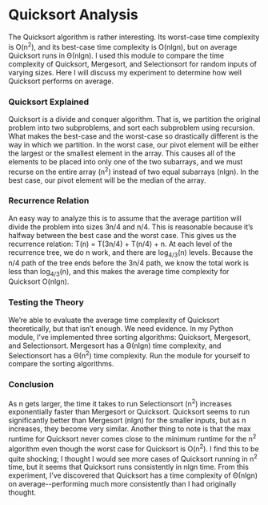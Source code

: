 # Quicksort Analysis
The Quicksort algorithm is rather interesting. Its worst-case time complexity is
O(n<sup>2</sup>), and its best-case time complexity is O(nlgn), but on average Quicksort runs in Θ(nlgn). I used
this module to compare the time complexity of Quicksort, Mergesort, and Selectionsort for random inputs of varying sizes. Here I will discuss my experiment to determine how well Quicksort performs on average.
### Quicksort Explained
Quicksort is a divide and conquer algorithm. That is, we partition the original problem
into two subproblems, and sort each subproblem using recursion. What makes the best-case and
the worst-case so drastically different is the way in which we partition. In the worst case, our pivot
element will be either the largest or the smallest element in the array. This causes all of the
elements to be placed into only one of the two subarrays, and we must recurse on the entire array
(n<sup>2</sup>) instead of two equal subarrays (nlgn). In the best case, our pivot element will be the median
of the array.
### Recurrence Relation
An easy way to analyze this is to assume that the average partition will divide the
problem into sizes 3n/4 and n/4. This is reasonable because it’s halfway between the best case
and the worst case. This gives us the recurrence relation: T(n) = T(3n/4) + T(n/4) + n. At each
level of the recurrence tree, we do n work, and there are log<sub>4/3</sub>(n) levels. Because the n/4 path of
the tree ends before the 3n/4 path, we know the total work is less than log<sub>4/3</sub>(n), and this makes the
average time complexity for Quicksort O(nlgn).
### Testing the Theory
We’re able to evaluate the average time complexity of Quicksort theoretically, but that
isn’t enough. We need evidence. In my Python module, I’ve implemented three sorting
algorithms: Quicksort, Mergesort, and Selectionsort. Mergesort has a Θ(nlgn) time complexity,
and Selectionsort has a Θ(n<sup>2</sup>) time complexity. Run the module for yourself to compare the sorting algorithms.
### Conclusion
As n gets larger, the time it takes to run Selectionsort (n<sup>2</sup>) increases exponentially
faster than Mergesort or Quicksort. Quicksort seems to run significantly better than Mergesort
(nlgn) for the smaller inputs, but as n increases, they become very similar. Another thing to note
is that the max runtime for Quicksort never comes close to the minimum runtime for the n<sup>2</sup>
algorithm even though the worst case for Quicksort is O(n<sup>2</sup>). I find this to be quite shocking; I
thought I would see more cases of Quicksort running in n<sup>2</sup> time, but it seems that Quicksort runs
consistently in nlgn time. From this experiment, I’ve discovered that Quicksort has a
time complexity of Θ(nlgn) on average--performing much more consistently than I had originally thought.
